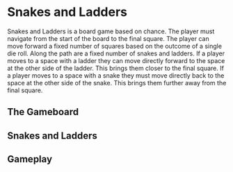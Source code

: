 # Snakes and Ladders

Snakes and Ladders is a board game based on chance. The player must navigate from the start of the board to the final square. The player can move forward a fixed number of squares based on the outcome of a single die roll. Along the path are a fixed number of snakes and ladders. If a player moves to a space with a ladder they can move directly forward to the space at the other side of the ladder. This brings them closer to the final square. If a player moves to a space with a snake they must move directly back to the space at the other side of the snake. This brings them further away from the final square.

## The Gameboard

## Snakes and Ladders

## Gameplay
